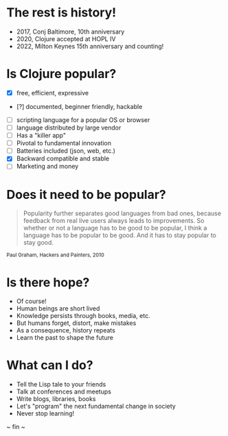# The rest is history!

* 2017, Conj Baltimore, 10th anniversary
* 2020, Clojure accepted at HOPL IV
* 2022, Milton Keynes 15th anniversary and counting!

# Is Clojure popular?

* [x] free, efficient, expressive
* [?] documented, beginner friendly, hackable
* [ ] scripting language for a popular OS or browser
* [ ] language distributed by large vendor
* [ ] Has a "killer app"
* [ ] Pivotal to fundamental innovation
* [ ] Batteries included (json, web, etc.)
* [x] Backward compatible and stable
* [ ] Marketing and money

# Does it need to be popular?

> Popularity further separates good languages from bad ones, because feedback from real live users always leads to improvements. So whether or not a language has to be good to be popular, I think a language has to be popular to be good. And it has to stay popular to stay good.

<small>Paul Graham, Hackers and Painters, 2010</small>

# Is there hope?

* Of course!
* Human beings are short lived
* Knowledge persists through books, media, etc.
* But humans forget, distort, make mistakes
* As a consequence, history repeats
* Learn the past to shape the future

# What can I do?

* Tell the Lisp tale to your friends
* Talk at conferences and meetups
* Write blogs, libraries, books
* Let's "program" the next fundamental change in society
* Never stop learning!

~ fin ~
